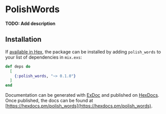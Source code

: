 # PolishWords

**TODO: Add description**

## Installation

If [available in Hex](https://hex.pm/docs/publish), the package can be installed
by adding `polish_words` to your list of dependencies in `mix.exs`:

```elixir
def deps do
  [
    {:polish_words, "~> 0.1.0"}
  ]
end
```

Documentation can be generated with [ExDoc](https://github.com/elixir-lang/ex_doc)
and published on [HexDocs](https://hexdocs.pm). Once published, the docs can
be found at [https://hexdocs.pm/polish_words](https://hexdocs.pm/polish_words).

